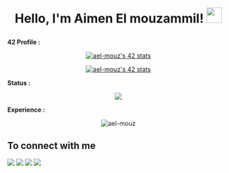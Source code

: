 <h1><p align="center">Hello, I'm Aimen El mouzammil! <a><img src="https://media.giphy.com/media/hvRJCLFzcasrR4ia7z/giphy.gif" width="35px"></h1></a></p>

**42 Profile :**
<p align="center" width="100%">
    <a href="https://github.com/oakoudad/badge42"><img src="https://badge.mediaplus.ma/greenbinary/ael-mouz" alt="ael-mouz's 42 stats" /></a> 
</p>

<p align="center" width="100%">
    <a href="https://github.com/JaeSeoKim/badge42"><img src="https://badge42.vercel.app/api/v2/clc7xb4mu00300flbluzih66y/stats?cursusId=21&coalitionId=76" alt="ael-mouz's 42 stats" /></a> 
</p>

**Status :**
<p align="center" width="100%">
    <picture >
<source 
  srcset="https://github-readme-stats.vercel.app/api?username=ael-mouz&show_icons=true&theme=merko"
  media="(prefers-color-scheme: dark)"
/>
<source
  srcset="https://github-readme-stats.vercel.app/api?username=ael-mouz&show_icons=true"
  media="(prefers-color-scheme: light), (prefers-color-scheme: no-preference)"
/>
<img src="https://github-readme-stats.vercel.app/api?username=ael-mouz&show_icons=true" />
</picture> 
</p>

**Experience :**
<p align="center" width="100%">
   <img src="https://github-readme-stats.vercel.app/api/top-langs?username=ael-mouz&show_icons=true&locale=en&theme=merko&" alt="ael-mouz" />
</p>

<summary><h2>To connect with me</h2></summary>

<p align = "center">
 
[<img src="https://img.shields.io/badge/twitter-%231DA1F2.svg?&style=for-the-badge&logo=twitter&logoColor=white" />](https://twitter.com) 
[<img src="https://img.shields.io/badge/linkedin-%230077B5.svg?&style=for-the-badge&logo=linkedin&logoColor=white" />](https://www.linkedin.com)
[<img src = "https://img.shields.io/badge/instagram-%23E4405F.svg?&style=for-the-badge&logo=instagram&logoColor=white">](https://www.instagram.com/ayman__elm)
[<img src="https://img.shields.io/badge/facebook-%231877F2.svg?&style=for-the-badge&logo=facebook&logoColor=white" />](https://www.facebook.com) 

</p>
